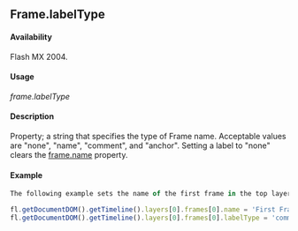 ## Frame.labelType

#### Availability

Flash MX 2004.

#### Usage

*frame.labelType*

#### Description

Property; a string that specifies the type of Frame name. Acceptable values are "none", "name", "comment", and
"anchor". Setting a label to "none" clears the [frame.name](../Frame_object/frame22.md) property.

#### Example

```javascript
The following example sets the name of the first frame in the top layer to "First Frame" and then sets its label to"comment":

fl.getDocumentDOM().getTimeline().layers[0].frames[0].name = 'First Frame'; 
fl.getDocumentDOM().getTimeline().layers[0].frames[0].labelType = 'comment';

```